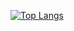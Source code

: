 [![Top Langs](https://github-readme-stats.vercel.app/api/top-langs/?username=turboc&langs_count=10&show_icons=true&theme=radical)](https://github.com/turboc/github-readme-stats)
